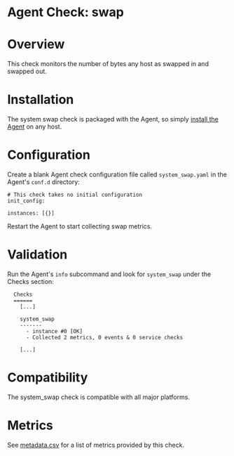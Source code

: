 # Agent Check: swap

# Overview

This check monitors the number of bytes any host as swapped in and swapped out.

# Installation

The system swap check is packaged with the Agent, so simply [install the Agent](https://app.datadoghq.com/account/settings#agent) on any host.

# Configuration

Create a blank Agent check configuration file called `system_swap.yaml` in the Agent's `conf.d` directory:

```
# This check takes no initial configuration
init_config:

instances: [{}]
```

Restart the Agent to start collecting swap metrics.

# Validation

Run the Agent's `info` subcommand and look for `system_swap` under the Checks section:

```
  Checks
  ======
    [...]

    system_swap
    -------
      - instance #0 [OK]
      - Collected 2 metrics, 0 events & 0 service checks

    [...]
```

# Compatibility

The system_swap check is compatible with all major platforms.

# Metrics

See [metadata.csv](https://github.com/DataDog/integrations-core/blob/master/system_swap/metadata.csv) for a list of metrics provided by this check.
